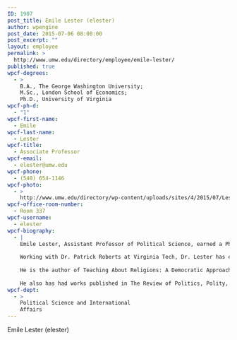 ```yaml
---
ID: 1907
post_title: Emile Lester (elester)
author: wpengine
post_date: 2015-07-06 08:00:00
post_excerpt: ""
layout: employee
permalink: >
  http://www.umw.edu/directory/employee/emile-lester/
published: true
wpcf-degrees:
  - >
    B.A., The George Washington University;
    M.Sc., London School of Economics;
    Ph.D., University of Virginia
wpcf-ph-d:
  - "1"
wpcf-first-name:
  - Emile
wpcf-last-name:
  - Lester
wpcf-title:
  - Associate Professor
wpcf-email:
  - elester@umw.edu
wpcf-phone:
  - (540) 654-1146
wpcf-photo:
  - >
    http://www.umw.edu/directory/wp-content/uploads/sites/4/2015/07/Lester_Emile_11.jpg
wpcf-office-room-number:
  - Room 337
wpcf-username:
  - elester
wpcf-biography:
  - |
    Emile Lester, Assistant Professor of Political Science, earned a Ph.D. (2000) in government and foreign affairs from the University of Virginia, an M.S. (1996) in political theory from the London School of Economics, and a B.A. (1995) in government from George Washington University. He specializes in church and state issues with particular focus on controversies surrounding the teaching of religion in schools, research on tolerance of vulnerable minority groups, and liberal and conservative political philosophy.
    
    Working with Dr. Patrick Roberts at Virginia Tech, Dr. Lester has engaged in empirical research to determine effects of the unique Modesto, Calif., public school requirement that all high school students take an extended course on world religions. His report, published by the First Amendment Center, finds support that this knowledge breeds support for the rights of others, provides a fuller appreciation for shared moral values among world religions, and does not encourage a change in the students’ own religious convictions. This research has received the attention of The New York Times, C-SPAN, and USA Today, National Public Radio, and Voice of America. He has been interviewed about his research on Virginia Public Radio’s With Good Reason and on New York City talk radio. In addition, Dr. Lester served on the Newseum panel, “Does GOD Make a Difference? Taking religion seriously in schools and universities” and was a featured panelist at the “God in American National Symposium on Religious Literary” hosted by PBS and the Pew Forum on Religion in Public Life. He also participated in a national symposium “Public Schools, Religion, and the First Amendment” in New York to promote conversation on how public schools, religion, and the First Amendment intersect.
    
    He is the author of Teaching About Religions: A Democratic Approach for Public Schools (2011), which recently was featured on the Washington Post’s book review website.
    
    He also has had works published in The Review of Politics, Polity, and The Journal of Church and State among other journals. Most recently, the article he co-wrote “Learning About World Religions in Modesto, California: The Promise of Teaching Tolerance in Public Schools” was published by Politics and Religion. In addition, his articles “The Examined Life” and “Deweyan Democracy and Religious Education” were published in Religion and Education, for which he was appointed to the editorial board (2011). He has given numerous conference presentations and has served as reviewer of manuscripts for Political Theory and the Journal of Politics. Dr. Lester previously taught at the College of William and Mary and was identified by the 2005 Intercollegiate Studies Institute’s College Guide as one of the best professors at the college.
wpcf-dept:
  - >
    Political Science and International
    Affairs
---
```

Emile Lester (elester)